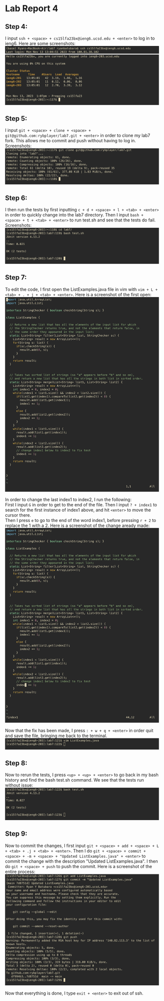 # Lab Report 4

## Step 4:

I input `ssh + <space> + cs15lfa23bx@ieng6.ucsd.edu + <enter>` to log in to ieng6. Here are some screenshots:
![Step4_1.png](Step4_1.png)
![Step4_2.png](Step4_2.png)

## Step 5:

I input `git + <space> + clone + <space> + git@github.com:rybplayer/lab7.git + <enter>` in order to clone my lab7 fork. This allows me to commit and push without having to log in. Screenshots:
![Step5_1.png](Step5_1.png)

## Step 6:

I then run the tests by first inputting `c + d + <space> + l + <tab> + <enter>` in order to quickly change into the lab7 directory. Then I input `bash + <space> + t + <tab> + <enter>` to run test.sh and see that the tests do fail. Screenshots:
![Step6_1.png](Step6_1.png)

## Step 7:

To edit the code, I first open the ListExamples.java file in vim with `vim + L + <tab> + . + j + <tab> + <enter>`. Here is a screenshot of the first open:
![Step7_1.png](Step7_1.png)

In order to change the last index1 to index2, I run the following: \
First I input `G` in order to get to the end of the file. Then I input `? + index1` to search for the first instance of index1 above, and hit `<enter>` to move the cursor there. \
Then I press `e` to go to the end of the word index1, before pressing `r + 2` to replace the 1 with a 2. Here is a screenshot of the change aready made:
![Step7_2.png](Step7_2.png)

Now that the fix has been made, I press `: + w + q + <enter>` in order quit and save the file, bringing me back to the terminal.
![Step7_3.png](Step7_3.png)

## Step 8:

Now to rerun the tests, I press `<up> + <up> + <enter>` to go back in my bash history and find the bash test.sh command. We see that the tests run without issue:
![Step8_1.png](Step8_1.png)

## Step 9:

Now to commit the changes, I first input `git + <space> + add + <space> + L + <tab> + .j + <tab> + <enter>`. Then I do `git + <space> + commit + <space> + -m + <space> + "Updated ListExamples.java" + <enter>` to commit the change with the description "Updated ListExamples.java". I then do `git + <space> + push` to push the commit. Here is a screenshot of the entire process:
![Step9_1.png](Step9_1.png)

Now that everything is done, I type `exit + <enter>` to exit out of ssh.
